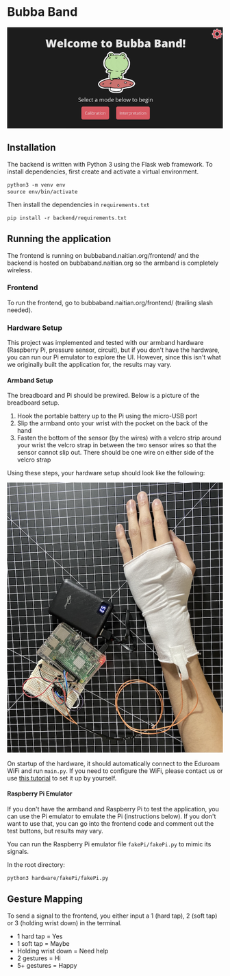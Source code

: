 # **Bubba Band**
![landing page](assets/landing.png)

## **Installation**

The backend is written with Python 3 using the Flask web framework. To install
dependencies, first create and activate a virtual environment.
```
python3 -m venv env
source env/bin/activate
```
Then install the dependencies in `requirements.txt`
```
pip install -r backend/requirements.txt
```

## **Running the application**

The frontend is running on bubbaband.naitian.org/frontend/ and the backend is hosted on bubbaband.naitian.org so the armband is completely wireless.

### **Frontend**

To run the frontend, go to bubbaband.naitian.org/frontend/ (trailing slash needed).

### **Hardware Setup**

This project was implemented and tested with our armband hardware (Raspberry Pi, pressure sensor, circuit), but if you don't have the hardware, you can run our Pi emulator to explore the UI. However, since this isn't what we originally built the application for, the results may vary.

#### **Armband Setup**
The breadboard and Pi should be prewired. Below is a picture of the breadboard setup.

1. Hook the portable battery up to the Pi using the micro-USB port
2. Slip the armband onto your wrist with the pocket on the back of the hand
3. Fasten the bottom of the sensor (by the wires) with a velcro strip around your wrist the velcro strap in between the two sensor wires so that the sensor cannot slip out. There should be one wire on either side of the velcro strap

Using these steps, your hardware setup should look like the following:

![armband setup](assets/armband_setup.png)

On startup of the hardware, it should automatically connect to the Eduroam WiFi and run `main.py`. If you need to configure the WiFi, please contact us or use [this tutorial](https://raspberrypihq.com/how-to-connect-your-raspberry-pi-to-wifi/) to set it up by yourself.

#### **Raspberry Pi Emulator**

If you don't have the armband and Raspberry Pi to test the application, you can use the Pi emulator to emulate the Pi (instructions below). If you don't want to use that, you can go into the frontend code and comment out the test buttons, but results may vary.

You can run the Raspberry Pi emulator file `fakePi/fakePi.py` to mimic its signals.

In the root directory:
```
python3 hardware/fakePi/fakePi.py
```
## **Gesture Mapping**
To send a signal to the frontend, you either input a 1 (hard tap), 2 (soft tap) or 3 (holding wrist down) in the terminal.

- 1 hard tap = Yes
- 1 soft tap = Maybe
- Holding wrist down = Need help
- 2 gestures = Hi
- 5+ gestures = Happy
